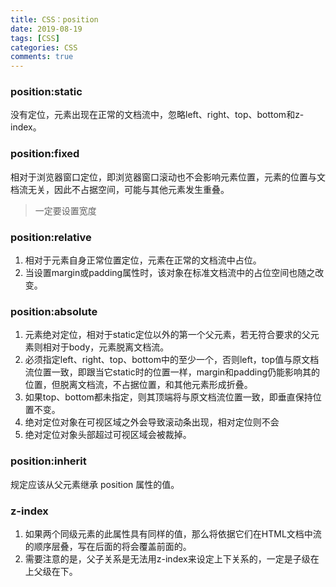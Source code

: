 ```yaml
---
title: CSS：position
date: 2019-08-19
tags: [CSS]
categories: CSS
comments: true
---
```


### position:static
没有定位，元素出现在正常的文档流中，忽略left、right、top、bottom和z-index。

### position:fixed
相对于浏览器窗口定位，即浏览器窗口滚动也不会影响元素位置，元素的位置与文档流无关，因此不占据空间，可能与其他元素发生重叠。
> 一定要设置宽度

### position:relative
1. 相对于元素自身正常位置定位，元素在正常的文档流中占位。
2. 当设置margin或padding属性时，该对象在标准文档流中的占位空间也随之改变。

### position:absolute
1. 元素绝对定位，相对于static定位以外的第一个父元素，若无符合要求的父元素则相对于body，元素脱离文档流。
2. 必须指定left、right、top、bottom中的至少一个，否则left，top值与原文档流位置一致，即跟当它static时的位置一样，margin和padding仍能影响其的位置，但脱离文档流，不占据位置，和其他元素形成折叠。
3. 如果top、bottom都未指定，则其顶端将与原文档流位置一致，即垂直保持位置不变。
4. 绝对定位对象在可视区域之外会导致滚动条出现，相对定位则不会
5. 绝对定位对象头部超过可视区域会被裁掉。

### position:inherit
规定应该从父元素继承 position 属性的值。

### z-index
1. 如果两个同级元素的此属性具有同样的值，那么将依据它们在HTML文档中流的顺序层叠，写在后面的将会覆盖前面的。
2. 需要注意的是，父子关系是无法用z-index来设定上下关系的，一定是子级在上父级在下。